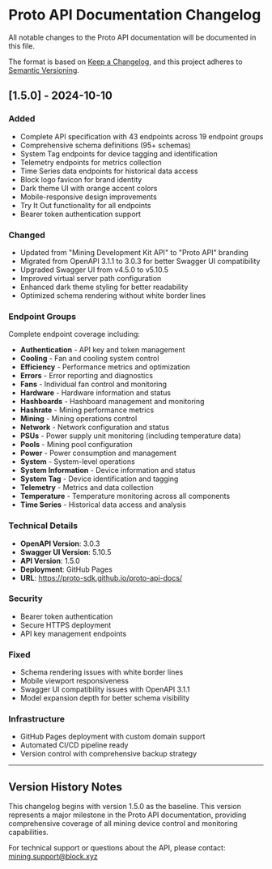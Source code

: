 # Proto API Documentation Changelog

All notable changes to the Proto API documentation will be documented in this file.

The format is based on [Keep a Changelog](https://keepachangelog.com/en/1.0.0/),
and this project adheres to [Semantic Versioning](https://semver.org/spec/v2.0.0.html).

## [1.5.0] - 2024-10-10

### Added
- Complete API specification with 43 endpoints across 19 endpoint groups
- Comprehensive schema definitions (95+ schemas)
- System Tag endpoints for device tagging and identification
- Telemetry endpoints for metrics collection
- Time Series data endpoints for historical data access
- Block logo favicon for brand identity
- Dark theme UI with orange accent colors
- Mobile-responsive design improvements
- Try It Out functionality for all endpoints
- Bearer token authentication support

### Changed
- Updated from "Mining Development Kit API" to "Proto API" branding
- Migrated from OpenAPI 3.1.1 to 3.0.3 for better Swagger UI compatibility
- Upgraded Swagger UI from v4.5.0 to v5.10.5
- Improved virtual server path configuration
- Enhanced dark theme styling for better readability
- Optimized schema rendering without white border lines

### Endpoint Groups
Complete endpoint coverage including:
- **Authentication** - API key and token management
- **Cooling** - Fan and cooling system control
- **Efficiency** - Performance metrics and optimization
- **Errors** - Error reporting and diagnostics
- **Fans** - Individual fan control and monitoring
- **Hardware** - Hardware information and status
- **Hashboards** - Hashboard management and monitoring
- **Hashrate** - Mining performance metrics
- **Mining** - Mining operations control
- **Network** - Network configuration and status
- **PSUs** - Power supply unit monitoring (including temperature data)
- **Pools** - Mining pool configuration
- **Power** - Power consumption and management
- **System** - System-level operations
- **System Information** - Device information and status
- **System Tag** - Device identification and tagging
- **Telemetry** - Metrics and data collection
- **Temperature** - Temperature monitoring across all components
- **Time Series** - Historical data access and analysis

### Technical Details
- **OpenAPI Version**: 3.0.3
- **Swagger UI Version**: 5.10.5
- **API Version**: 1.5.0
- **Deployment**: GitHub Pages
- **URL**: https://proto-sdk.github.io/proto-api-docs/

### Security
- Bearer token authentication
- Secure HTTPS deployment
- API key management endpoints

### Fixed
- Schema rendering issues with white border lines
- Mobile viewport responsiveness
- Swagger UI compatibility issues with OpenAPI 3.1.1
- Model expansion depth for better schema visibility

### Infrastructure
- GitHub Pages deployment with custom domain support
- Automated CI/CD pipeline ready
- Version control with comprehensive backup strategy

---

## Version History Notes

This changelog begins with version 1.5.0 as the baseline. This version represents a major milestone in the Proto API documentation, providing comprehensive coverage of all mining device control and monitoring capabilities.

For technical support or questions about the API, please contact: mining.support@block.xyz

